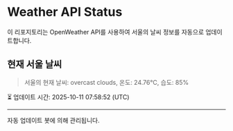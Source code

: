 
# Weather API Status

이 리포지토리는 OpenWeather API를 사용하여 서울의 날씨 정보를 자동으로 업데이트합니다.

## 현재 서울 날씨
> 서울의 현재 날씨: overcast clouds, 온도: 24.76°C, 습도: 85%

⏳ 업데이트 시간: 2025-10-11 07:58:52 (UTC)

---
자동 업데이트 봇에 의해 관리됩니다.
